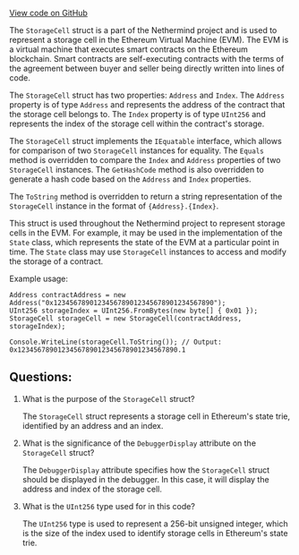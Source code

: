 [View code on GitHub](https://github.com/nethermindeth/nethermind/Nethermind.Core/StorageCell.cs)

The `StorageCell` struct is a part of the Nethermind project and is used to represent a storage cell in the Ethereum Virtual Machine (EVM). The EVM is a virtual machine that executes smart contracts on the Ethereum blockchain. Smart contracts are self-executing contracts with the terms of the agreement between buyer and seller being directly written into lines of code. 

The `StorageCell` struct has two properties: `Address` and `Index`. The `Address` property is of type `Address` and represents the address of the contract that the storage cell belongs to. The `Index` property is of type `UInt256` and represents the index of the storage cell within the contract's storage. 

The `StorageCell` struct implements the `IEquatable` interface, which allows for comparison of two `StorageCell` instances for equality. The `Equals` method is overridden to compare the `Index` and `Address` properties of two `StorageCell` instances. The `GetHashCode` method is also overridden to generate a hash code based on the `Address` and `Index` properties. 

The `ToString` method is overridden to return a string representation of the `StorageCell` instance in the format of `{Address}.{Index}`. 

This struct is used throughout the Nethermind project to represent storage cells in the EVM. For example, it may be used in the implementation of the `State` class, which represents the state of the EVM at a particular point in time. The `State` class may use `StorageCell` instances to access and modify the storage of a contract. 

Example usage:

```
Address contractAddress = new Address("0x1234567890123456789012345678901234567890");
UInt256 storageIndex = UInt256.FromBytes(new byte[] { 0x01 });
StorageCell storageCell = new StorageCell(contractAddress, storageIndex);

Console.WriteLine(storageCell.ToString()); // Output: 0x1234567890123456789012345678901234567890.1
```
## Questions: 
 1. What is the purpose of the `StorageCell` struct?
    
    The `StorageCell` struct represents a storage cell in Ethereum's state trie, identified by an address and an index.

2. What is the significance of the `DebuggerDisplay` attribute on the `StorageCell` struct?
    
    The `DebuggerDisplay` attribute specifies how the `StorageCell` struct should be displayed in the debugger. In this case, it will display the address and index of the storage cell.

3. What is the `UInt256` type used for in this code?
    
    The `UInt256` type is used to represent a 256-bit unsigned integer, which is the size of the index used to identify storage cells in Ethereum's state trie.